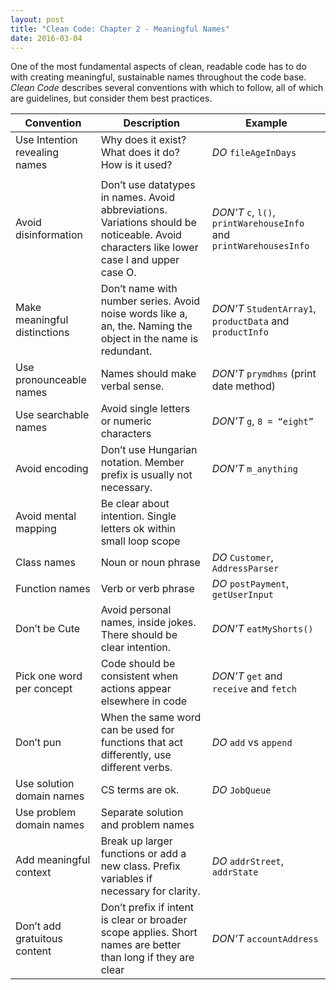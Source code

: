 ```yaml
---
layout: post
title: "Clean Code: Chapter 2 - Meaningful Names"
date: 2016-03-04
---
```


One of the most fundamental aspects of clean, readable code has to do with creating meaningful, sustainable names throughout the code base. *Clean Code* describes several conventions with which to follow, all of which are guidelines, but consider them best practices.

Convention | Description | Example
--- | --- | ---
Use Intention revealing names | Why does it exist? What does it do? How is it used? | *DO* `fileAgeInDays`
 | |
Avoid disinformation | Don’t use datatypes in names. Avoid abbreviations. Variations should be noticeable. Avoid characters like lower case l and upper case O. | *DON’T* `c`, `l()`, `printWarehouseInfo` and `printWarehousesInfo`
Make meaningful distinctions | Don’t name with number series. Avoid noise words like a, an, the. Naming the object in the name is redundant. | *DON’T* `StudentArray1`, `productData` and `productInfo`
Use pronounceable names | Names should make verbal sense. | *DON’T* `prymdhms` (print date method)
Use searchable names | Avoid single letters or numeric characters | *DON’T* `g`, `8 = “eight”`
Avoid encoding | Don’t use Hungarian notation. Member prefix is usually not necessary. | *DON’T* `m_anything`
Avoid mental mapping | Be clear about intention. Single letters ok within small loop scope |
Class names | Noun or noun phrase | *DO* `Customer`, `AddressParser`
Function names | Verb or verb phrase | *DO* `postPayment`, `getUserInput`
Don’t be Cute | Avoid personal names, inside jokes. There should be clear intention. | *DON’T* `eatMyShorts()`
Pick one word per concept | Code should be consistent when actions appear elsewhere in code | *DON’T* `get` and `receive` and `fetch`
Don’t pun | When the same word can be used for functions that act differently, use different verbs. | *DO* `add` vs `append`
Use solution domain names | CS terms are ok. | *DO* `JobQueue`
Use problem domain names | Separate solution and problem names |
Add meaningful context | Break up larger functions or add a new class. Prefix variables if necessary for clarity. | *DO* `addrStreet`, `addrState`
Don’t add gratuitous content | Don’t prefix if intent is clear or broader scope applies. Short names are better than long if they are clear | *DON’T* `accountAddress`